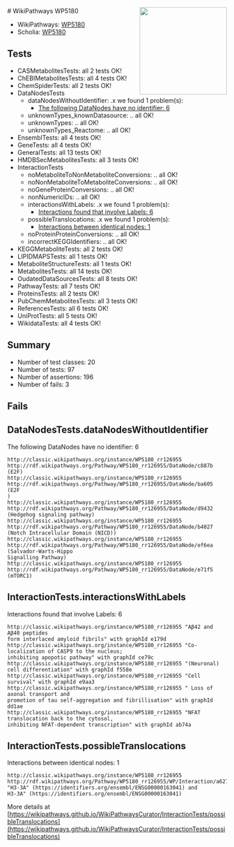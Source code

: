 <img style="float: right; width: 200px" src="https://upload.wikimedia.org/wikipedia/commons/thumb/8/83/Wplogo_with_text_500.png/640px-Wplogo_with_text_500.png" />
# WikiPathways WP5180

* WikiPathways: [WP5180](https://wikipathways.org/pathways/WP5180)
* Scholia: [WP5180](https://scholia.toolforge.org/wikipathways/WP5180)
## Tests
* CASMetabolitesTests: all 2 tests OK!
* ChEBIMetabolitesTests: all 4 tests OK!
* ChemSpiderTests: all 2 tests OK!
* DataNodesTests
    * dataNodesWithoutIdentifier: .x we found 1 problem(s):
        * [The following DataNodes have no identifier: 6](#d2d32fa5)
    * unknownTypes_knownDatasource: .. all OK!
    * unknownTypes: .. all OK!
    * unknownTypes_Reactome: .. all OK!
* EnsemblTests: all 4 tests OK!
* GeneTests: all 4 tests OK!
* GeneralTests: all 13 tests OK!
* HMDBSecMetabolitesTests: all 3 tests OK!
* InteractionTests
    * noMetaboliteToNonMetaboliteConversions: .. all OK!
    * noNonMetaboliteToMetaboliteConversions: .. all OK!
    * noGeneProteinConversions: .. all OK!
    * nonNumericIDs: .. all OK!
    * interactionsWithLabels: .x we found 1 problem(s):
        * [Interactions found that involve Labels: 6](#630d267d)
    * possibleTranslocations: .x we found 1 problem(s):
        * [Interactions between identical nodes: 1](#1c118206)
    * noProteinProteinConversions: .. all OK!
    * incorrectKEGGIdentifiers: .. all OK!
* KEGGMetaboliteTests: all 2 tests OK!
* LIPIDMAPSTests: all 1 tests OK!
* MetaboliteStructureTests: all 1 tests OK!
* MetabolitesTests: all 14 tests OK!
* OudatedDataSourcesTests: all 8 tests OK!
* PathwayTests: all 7 tests OK!
* ProteinsTests: all 2 tests OK!
* PubChemMetabolitesTests: all 3 tests OK!
* ReferencesTests: all 6 tests OK!
* UniProtTests: all 5 tests OK!
* WikidataTests: all 4 tests OK!


## Summary

* Number of test classes: 20
* Number of tests: 97
* Number of assertions: 196
* Number of fails: 3

## Fails

<a name="d2d32fa5" />

## DataNodesTests.dataNodesWithoutIdentifier

The following DataNodes have no identifier: 6
```
http://classic.wikipathways.org/instance/WP5180_rr126955 http://rdf.wikipathways.org/Pathway/WP5180_rr126955/DataNode/c887b (E2F)
http://classic.wikipathways.org/instance/WP5180_rr126955 http://rdf.wikipathways.org/Pathway/WP5180_rr126955/DataNode/ba605 (E2F
)
http://classic.wikipathways.org/instance/WP5180_rr126955 http://rdf.wikipathways.org/Pathway/WP5180_rr126955/DataNode/d9432 (Hedgehog signaling pathway)
http://classic.wikipathways.org/instance/WP5180_rr126955 http://rdf.wikipathways.org/Pathway/WP5180_rr126955/DataNode/b4027 (Notch Intracellular Domain (NICD))
http://classic.wikipathways.org/instance/WP5180_rr126955 http://rdf.wikipathways.org/Pathway/WP5180_rr126955/DataNode/ef6ea (Salvador-Warts-Hippo 
Signalling Pathway)
http://classic.wikipathways.org/instance/WP5180_rr126955 http://rdf.wikipathways.org/Pathway/WP5180_rr126955/DataNode/e71f5 (mTORC1)
```

<a name="630d267d" />

## InteractionTests.interactionsWithLabels

Interactions found that involve Labels: 6
```
http://classic.wikipathways.org/instance/WP5180_rr126955 "Aβ42 and Aβ40 peptides 
form interlaced amyloid fibrils" with graphId e179d
http://classic.wikipathways.org/instance/WP5180_rr126955 "Co-localization of CASP9 to the nucleus;
inhibiting apopotic pathway" with graphId ce79c
http://classic.wikipathways.org/instance/WP5180_rr126955 "(Neuronal) cell differentiation" with graphId f558e
http://classic.wikipathways.org/instance/WP5180_rr126955 "Cell survival" with graphId e9aa3
http://classic.wikipathways.org/instance/WP5180_rr126955 " Loss of axonal transport and 
promotion of tau self-aggregation and fibrillisation" with graphId dd1ae
http://classic.wikipathways.org/instance/WP5180_rr126955 "NFAT translocation back to the cytosol,
inhibiting NFAT-dependent transcription" with graphId ab74a
```

<a name="1c118206" />

## InteractionTests.possibleTranslocations

Interactions between identical nodes: 1
```
http://classic.wikipathways.org/instance/WP5180_rr126955 http://rdf.wikipathways.org/Pathway/WP5180_rr126955/WP/Interaction/a6277 "H3-3A" (https://identifiers.org/ensembl/ENSG00000163041) and 
H3-3A" (https://identifiers.org/ensembl/ENSG00000163041)
```

More details at [https://wikipathways.github.io/WikiPathwaysCurator/InteractionTests/possibleTranslocations](https://wikipathways.github.io/WikiPathwaysCurator/InteractionTests/possibleTranslocations)


